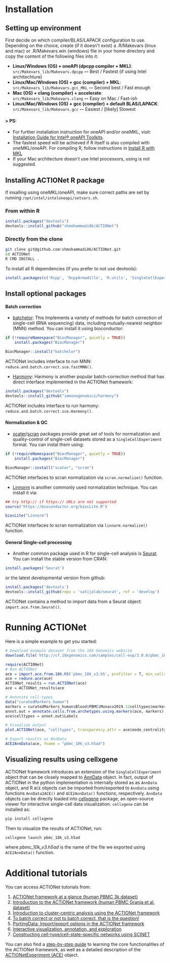 # Installation
## Setting up environment
First decide on which compiler/BLAS/LAPACK configuration to use. Depending on the choice, create (if it doesn't exist) a .R/Makevars (linux and mac) or .R/Makevars.win (windows) file in your home directory and copy the content of the following files into it:

* **Linux/Windows (OS) + oneAPI (dpcpp compiler + MKL)**: `src/Makevars_lib/Makevars.dpcpp` **--** Best / Fastest (if using Intel architechture)
* **Linux/Mac/Windows (OS) + gcc (compiler) + MKL**: `src/Makevars_lib/Makevars.gcc_MKL` **--** Second best / Fast enough
* **Mac (OS) + clang (compiler) + accelerate**: `src/Makevars_lib/Makevars.clang` **--** Easy on Mac / Fast-ish
* **Linux/Mac/Windows (OS) + gcc (compiler) + default BLAS/LAPACK**: `src/Makevars_lib/Makevars.gcc` **--** Easiest / [likely] Slowest

#### > PS:
* For further installation instruction for oneAPI and/or oneMKL, visit: [Installation Guide for Intel® oneAPI Toolkits](https://software.intel.com/content/www/us/en/develop/articles/installation-guide-for-intel-oneapi-toolkits.html).
* The fastest speed will be achieved if R itself is also compiled with oneMKL/oneAPI. For compiling R, follow instructions in [Install R with MKL](X)
* If your Mac architecture doesn't use Intel processors, using is not suggested.


## Installing ACTIONet R package
If insalling using oneMKL/oneAPI, make sure correct paths are set by running `/opt/intel/inteloneapi/setvars.sh`.

### From within R

```r
install.packages("devtools")
devtools::install_github("shmohammadi86/ACTIONet")
```

### Directly from the clone

```bash
git clone git@github.com:shmohammadi86/ACTIONet.git
cd ACTIONet
R CMD INSTALL .
```

To install all R dependencies (if you prefer to not use devtools):

```R
install.packages(c('Rcpp', 'RcppArmadillo', 'R.utils', 'SingleCellExperiment', 'hdf5r', 'igraph', 'ComplexHeatmap', 'ggpubr', 'corrplot', 'wordcloud', 'threejs', 'plotly', 'RColorBrewer', 'R.methodsS3', 'GenomicRanges', 'Biobase', 'DelayedArray', 'BiocGenerics', 'S4Vectors', 'IRanges', 'GenomeInfoDb', 'matrixStats', 'RCurl', 'GenomeInfoDbData', 'XVector', 'bitops', 'zlibbioc', 'bit', 'GlobalOptions', 'shape', 'colorspace', 'rjson', 'gtable', 'isoband', 'scales', 'farver', 'labeling', 'munsell', 'viridisLite', 'ggplot2', 'dplyr', 'tidyselect', 'generics', 'tidyr', 'broom', 'car', 'reshape2', 'carData', 'abind', 'pbkrtest', 'quantreg', 'maptools', 'rio', 'lme4', 'minqa', 'nloptr', 'statmod', 'RcppEigen', 'sp', 'SparseM', 'MatrixModels', 'plyr', 'haven', 'data.table', 'readxl', 'openxlsx', 'forcats', 'hms', 'readr', 'zip', 'cellranger', 'progress', 'rematch', 'base64enc', 'R.oo', 'SummarizedExperiment', 'bit64', 'circlize', 'GetoptLong', 'clue', 'png', 'ggrepel', 'ggsci', 'cowplot', 'ggsignif', 'gridExtra', 'polynom', 'rstatix', 'hexbin'))
```

## Install optional packages
#### Batch correction
* [batchelor](https://bioconductor.org/packages/release/bioc/html/batchelor.html): This Implements a variety of methods for batch correction of single-cell (RNA sequencing) data, including mutually-nearest neighbor (MNN) method. You can install it using bioconductor:

```r
if (!requireNamespace("BiocManager", quietly = TRUE))
    install.packages("BiocManager")

BiocManager::install("batchelor")
```

ACTIONet includes interface to run MNN: `reduce.and.batch.correct.sce.fastMNN()`.


* [Harmony](https://github.com/immunogenomics/harmony): Harmony is another popular batch-correction method that has direct interface implemented in the ACTIONet framework:

```r
install.packages("devtools")
devtools::install_github("immunogenomics/harmony")
```

ACTIONet includes interface to run harmony: `reduce.and.batch.correct.sce.Harmony()`.


#### Normalization & QC
* [scater](http://bioconductor.org/packages/release/bioc/html/scater.html)/[scran](https://bioconductor.org/packages/release/bioc/html/scran.html) packages provide great set of tools for normalization and quality-control of single-cell datasets stored as a `SingleCellExperiment` format. You can instal them using:

```r
if (!requireNamespace("BiocManager", quietly = TRUE))
    install.packages("BiocManager")

BiocManager::install("scater", "scran")
```
ACTIONet interfaces to scran normalization via `scran.normalize()` function.

* [Linnorm](https://bioconductor.riken.jp/packages/3.4/bioc/html/Linnorm.html) is another commonly used normalization technique. You can install it via:

```r
## try http:// if https:// URLs are not supported
source("https://bioconductor.org/biocLite.R")

biocLite("Linnorm")

```


ACTIONet interfaces to scran normalization via `linnorm.normalize()` function.


#### General Single-cell processing
* Another common package used in R for single-cell analysis is [Seurat](https://satijalab.org/seurat/). You can install the stable version from CRAN:

```r
install.packages('Seurat')

```
or the latest developmental version from github:

```r
install.packages('devtools')
devtools::install_github(repo = 'satijalab/seurat', ref = 'develop')
```
ACTIONet contains a method to import data from a Seurat object: `import.ace.from.Seurat()`.

# Running ACTIONet
Here is a simple example to get you started:

```r
# Download example dataset from the 10X Genomics website
download.file('http://cf.10xgenomics.com/samples/cell-exp/3.0.0/pbmc_10k_v3/pbmc_10k_v3_filtered_feature_bc_matrix.h5', 'pbmc_10k_v3.h5') 

require(ACTIONet)
# Run ACTIONet
ace = import.ace.from.10X.h5('pbmc_10k_v3.h5', prefilter = T, min_cells_per_feat = 50, min_umis_per_cell = 1000)
ace = reduce.ace(ace)
ACTIONet_results = run.ACTIONet(ace)
ace = ACTIONet_results$ace

# Annotate cell-types
data("curatedMarkers_human")
markers = curatedMarkers_human$Blood$PBMC$Monaco2019.12celltypes$marker.genes
annot.out = annotate.cells.from.archetypes.using.markers(ace, markers)
ace$celltypes = annot.out$Labels

# Visualize output
plot.ACTIONet(ace, "celltypes", transparency.attr = ace$node_centrality)

# Export results as AnnData
ACE2AnnData(ace, fname = "pbmc_10k_v3.h5ad")
```
## Visualizing results using cellxgene

ACTIONet framework introduces an extension of the `SingleCellExperiment` object that can be closely mapped to [AnnData](https://anndata.readthedocs.io/en/stable/index.html) object. In fact, output of ACTIONet in the python implementation is internally stored as as `AnnData` object, and R `ACE` objects can be imported from/exported to `AnnData` using functions `AnnData2ACE()` and `ACE2AnnData()` functions, respectively. `AnnData` objects can be directly loaded into [cellxgene](https://github.com/chanzuckerberg/cellxgene) package, an open-source viewer for interactive single-cell data visualization. `cellxgene` can be installed as:

```bash
pip install cellxgene

```

Then to visualize the results of ACTIONet, run:
```bash
cellxgene launch pbmc_10k_v3.h5ad
```

where *pbmc_10k_v3.h5ad* is the name of the file we exported using `ACE2AnnData()` function.





# Additional tutorials
You can access ACTIONet tutorials from:
1. [ACTIONet framework at a glance (human PBMC 3k dataset)](http://compbio.mit.edu/ACTIONet/min_intro.html)
2. [Introduction to the ACTIONet framework (human PBMC Granja et al. dataset)](http://compbio.mit.edu/ACTIONet/intro.html)
3. [Introduction to cluster-centric analysis using the ACTIONet framework](http://compbio.mit.edu/ACTIONet/clustering.html)
4. [To batch correct or not to batch correct, that is the question!](http://compbio.mit.edu/ACTIONet/batch.html)
5. [PortingData: Import/export options in the ACTIONet framework](http://compbio.mit.edu/ACTIONet/porting_data.html)
6. [Interactive visualization, annotation, and exploration](http://compbio.mit.edu/ACTIONet/annotation.html)
7. [Constructing cell-type/cell-state-specific networks using SCINET](http://compbio.mit.edu/ACTIONet/scinet.html)

You can also find a [step-by-step guide](http://compbio.mit.edu/ACTIONet/guide.html) to learning the core functionalities of the ACTIONet framework, as well as a detailed description of the [ACTIONetExperiment (ACE)](http://compbio.mit.edu/ACTIONet/ace.html) object.
